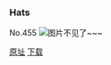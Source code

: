 ### Hats
No.455
![图片不见了~~~](https://imgs.xkcd.com/comics/hats.png)

[原址](https://xkcd.com//455) [下载](https://imgs.xkcd.com/comics/hats.png)

